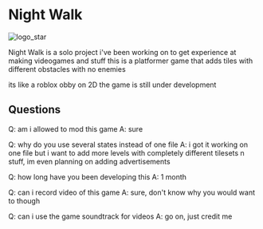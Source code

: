 # Night Walk
![logo_star](https://user-images.githubusercontent.com/57607350/133504633-1e75a41e-92c4-4bd5-bb08-99cd9ab7088c.png)

Night Walk is a solo project i've been working on to get experience at making videogames and stuff
this is a platformer game that adds tiles with different obstacles with no enemies

its like a roblox obby on 2D
the game is still under development

## Questions
Q: am i allowed to mod this game
A: sure

Q: why do you use several states instead of one file
A: i got it working on one file but i want to add more levels with completely different tilesets n stuff, im even planning on adding advertisements

Q: how long have you been developing this
A: 1 month

Q: can i record video of this game
A: sure, don't know why you would want to though

Q: can i use the game soundtrack for videos
A: go on, just credit me
